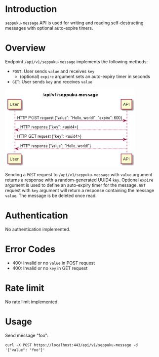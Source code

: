 # Introduction

`seppuku-message` API is used for writing and reading self-destructing messages with optional auto-expire timers. 

# Overview

Endpoint `/api/v1/seppuku-message` implements the following methods:

* `POST`: User sends `value` and receives `key`
    * (optional) `expire` argument sets an auto-expiry timer in seconds
* `GET`: User sends `key` and receives `value`

![](seppuku-message_sequence.png)

Sending a `POST` request to `/api/v1/seppuku-message` with `value` argument returns a response with a random-generated UUID4 `key`. 
Optional `expire` argument is used to define an auto-expiry timer for the message. 
`GET` request with `key` argument will return a response containing the message `value`. The message is be deleted once read.

# Authentication

No authentication implemented.

# Error Codes

* 400: Invalid or no `value` in POST request
* 400: Invalid or no `key` in GET request

# Rate limit

No rate limit implemented.

# Usage

Send message "foo":

    curl -X POST https://localhost:443/api/v1/seppuku-message -d '{"value": "foo"}'